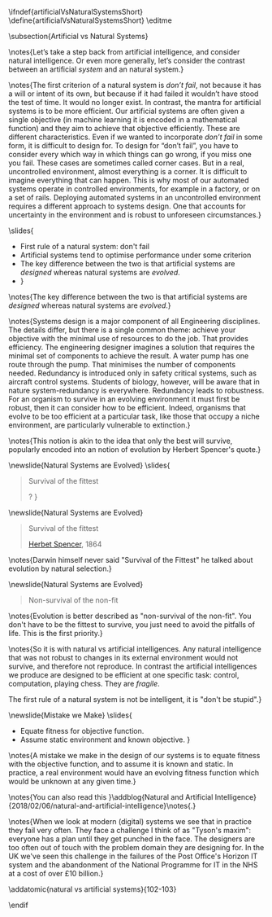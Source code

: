 \ifndef{artificialVsNaturalSystemsShort}
\define{artificialVsNaturalSystemsShort}
\editme

\subsection{Artificial vs Natural Systems}

\notes{Let’s take a step back from artificial intelligence, and consider natural intelligence. Or even more generally, let’s consider the contrast between an artificial *system* and an natural system.}

\notes{The first criterion of a natural system is *don’t fail*, not because it has a will or intent of its own, but because if it had failed it wouldn’t have stood the test of time. It would no longer exist. In contrast, the mantra for artificial systems is to be more efficient. Our artificial systems are often given a single objective (in machine learning it is encoded in a mathematical function) and they aim to achieve that objective efficiently. These are different characteristics. Even if we wanted to incorporate *don’t fail* in some form, it is difficult to design for. To design for “don’t fail”, you have to consider every which way in which things can go wrong, if you miss one you fail. These cases are sometimes called corner cases. But in a real, uncontrolled environment, almost everything is a corner. It is difficult to imagine everything that can happen. This is why most of our automated systems operate in controlled environments, for example in a factory, or on a set of rails. Deploying automated systems in an uncontrolled environment requires a different approach to systems design. One that accounts for uncertainty in the environment and is robust to unforeseen circumstances.}

\slides{
* First rule of a natural system: don't fail
* Artificial systems tend to optimise performance under some criterion
* The key difference between the two is that artificial systems are *designed* whereas natural systems are *evolved*.
* }

\notes{The key difference between the two is that artificial systems are *designed* whereas natural systems are *evolved*.}

\notes{Systems design is a major component of all Engineering disciplines. The details differ, but there is a single common theme: achieve your objective with the minimal use of resources to do the job. That provides efficiency. The engineering designer imagines a solution that requires the minimal set of components to achieve the result. A water pump has one route through the pump. That minimises the number of components needed. Redundancy is introduced only in safety critical systems, such as aircraft control systems. Students of biology, however, will be aware that in nature system-redundancy is everywhere. Redundancy leads to robustness. For an organism to survive in an evolving environment it must first be robust, then it can consider how to be efficient. Indeed, organisms that evolve to be too efficient at a particular task, like those that occupy a niche environment, are particularly vulnerable to extinction.}

\notes{This notion is akin to the idea that only the best will survive, popularly encoded into an notion of evolution by Herbert Spencer's quote.}

\newslide{Natural Systems are Evolved}
\slides{
> Survival of the fittest
> 
> ?
}



\newslide{Natural Systems are Evolved}

> Survival of the fittest
>
> [Herbet Spencer](https://en.wikipedia.org/wiki/Herbert_Spencer), 1864

\notes{Darwin himself never said "Survival of the Fittest" he talked about evolution by natural selection.}

\newslide{Natural Systems are Evolved}

> Non-survival of the non-fit
> 
> 

\notes{Evolution is better described as "non-survival of the non-fit". You don't have to be the fittest to survive, you just need to avoid the pitfalls of life. This is the first priority.}

\notes{So it is with natural vs artificial intelligences. Any natural intelligence that was not robust to changes in its external environment would not survive, and therefore not reproduce. In contrast the artificial intelligences we produce are designed to be efficient at one specific task: control, computation, playing chess. They are *fragile*. 

The first rule of a natural system is not be intelligent, it is "don't be stupid".}

\newslide{Mistake we Make}
\slides{
* Equate fitness for objective function.
* Assume static environment and known objective. 
}

\notes{A mistake we make in the design of our systems is to equate fitness with the objective function, and to assume it is known and static. In practice, a real environment would have an evolving fitness function which would be unknown at any given time.}

\notes{You can also read this }\addblog{Natural and Artificial Intelligence}{2018/02/06/natural-and-artificial-intelligence}\notes{.} 

\notes{When we look at modern (digital) systems we see that in practice they fail very often. They face a challenge I think of as "Tyson's maxim": everyone has a plan until they get punched in the face. The designers are too often out of touch with the problem domain they are designing for. In the UK we've seen this challenge in the failures of the Post Office's Horizon IT system and the abandonment of the National Programme for IT in the NHS at a cost of over £10 billion.}

\addatomic{natural vs artificial systems}{102-103}

\endif
